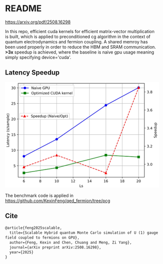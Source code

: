 # README
https://arxiv.org/pdf/2508.16298

In this repo, efficient cuda kernels for efficient matrix-vector multiplication is built, which is applied to preconditioned cg algorithm in the context of quantum electrodynamics and fermion coupling. A shared memroy has been used properly in order to reduce the HBM and SRAM communication. **>3x** speedup is achieved, where the baseline is naive gpu usage meaning simply specifying device='cuda'.

## Latency Speedup

![Speedup Plot](illustration/spdup.png)

The benchmark code is applied in https://github.com/KexinFeng/qed_fermion/tree/pcg


## Cite
```
@article{feng2025scalable,
  title={Scalable Hybrid quantum Monte Carlo simulation of U (1) gauge field coupled to fermions on GPU},
  author={Feng, Kexin and Chen, Chuang and Meng, Zi Yang},
  journal={arXiv preprint arXiv:2508.16298},
  year={2025}
}
```
